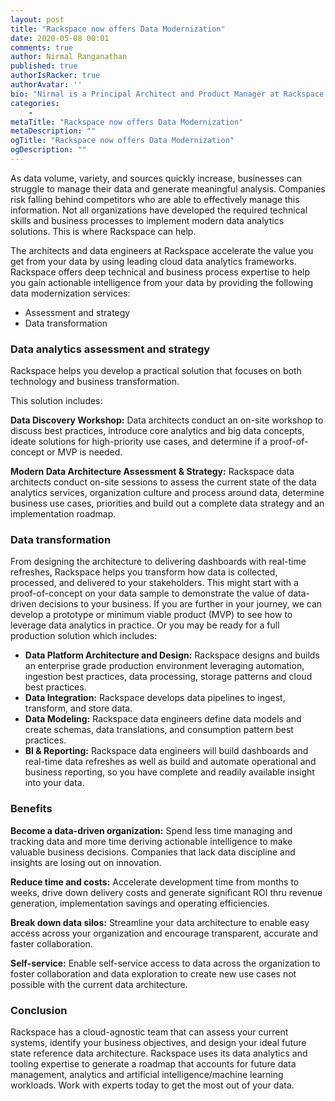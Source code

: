 ```yaml
---
layout: post
title: "Rackspace now offers Data Modernization"
date: 2020-05-08 00:01
comments: true
author: Nirmal Ranganathan
published: true
authorIsRacker: true
authorAvatar: ''
bio: "Nirmal is a Principal Architect and Product Manager at Rackspace responsible for building Rackspace's Data Analytics and Artificial Intelligence/Machine Learning solutions as part of our Data Services portfolio. Nirmal works closely with our Alliances, Partners and Customers to create the most effective and efficient analytics and machine learning solutions to enable our customers to focus on driving a data driven culture within their organizations and become leaders in their respective segments. Prior to this, Nirmal was a consultant in our Professional Services organization and provided recommendations and solutions for a wide variety of industry verticals around large scale databases and data processing, data analytics, data warehousing in the cloud and machine learning/artificial intelligence. Nirmal has a strong background in cloud and distributed systems, having contributed to various open source projects from Cassandra to OpenStack."
categories:
    -
metaTitle: "Rackspace now offers Data Modernization"
metaDescription: ""
ogTitle: "Rackspace now offers Data Modernization"
ogDescription: ""
---
```


As data volume, variety, and sources quickly increase, businesses can struggle to manage
their data and generate meaningful analysis. Companies risk falling behind competitors who
are able to effectively manage this information. Not all organizations have developed the
required technical skills and business processes to implement modern data analytics solutions.
This is where Rackspace can help.

<!-- more -->

The architects and data engineers at Rackspace accelerate the value you get from your data by using
leading cloud data analytics frameworks. Rackspace offers deep technical and business process expertise
to help you gain actionable intelligence from your data by providing the following data modernization services:

- Assessment and strategy
- Data transformation


### Data analytics assessment and strategy

Rackspace helps you develop a practical solution that focuses on both technology and business transformation.

This solution includes:

**Data Discovery Workshop:** Data architects conduct an on-site workshop to discuss best practices,
introduce core analytics and big data concepts, ideate solutions for high-priority use cases, and
determine if a proof-of-concept or MVP is needed.

**Modern Data Architecture Assessment & Strategy:** Rackspace data architects conduct on-site sessions
to assess the current state of the data analytics services, organization culture and process around data,
determine business use cases, priorities and build out a complete data strategy and an implementation roadmap.


### Data transformation

From designing the architecture to delivering dashboards with real-time refreshes, Rackspace helps you
transform how data is collected, processed, and delivered to your stakeholders. This might start with
a proof-of-concept on your data sample to demonstrate the value of data-driven decisions to your business.
If you are further in your journey, we can develop a prototype or minimum viable product (MVP) to see how
to leverage data analytics in practice. Or you may be ready for a full production solution which includes:

- **Data Platform Architecture and Design:** Rackspace designs and builds an enterprise grade production
environment leveraging automation, ingestion best practices, data processing, storage patterns and cloud best practices.
- **Data Integration:** Rackspace develops data pipelines to ingest, transform, and store data.
- **Data Modeling:** Rackspace data engineers define data models and create schemas, data translations, and consumption pattern best practices.
- **BI & Reporting:** Rackspace data engineers will build dashboards and real-time data refreshes as well as build and automate operational and business reporting, so you have complete and readily available insight into your data.


### Benefits

**Become a data-driven organization:** Spend less time managing and tracking data and more time deriving actionable intelligence to make valuable business decisions. Companies that lack data discipline and insights are losing out on innovation.

**Reduce time and costs:** Accelerate development time from months to weeks, drive down delivery costs and generate significant ROI thru revenue generation, implementation savings and operating efficiencies.

**Break down data silos:** Streamline your data architecture to enable easy access across your organization and encourage transparent, accurate and faster collaboration.

**Self-service:** Enable self-service access to data across the organization to foster collaboration and data exploration to create new use cases not possible with the current data architecture.


### Conclusion

Rackspace has a cloud-agnostic team that can assess your current systems, identify your business
objectives, and design your ideal future state reference data architecture. Rackspace uses its
data analytics and tooling expertise to generate a roadmap that accounts for future data management,
analytics and artificial intelligence/machine learning workloads. Work with experts today to get the most out of your data.
